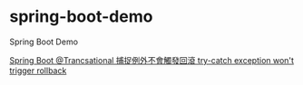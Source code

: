 # spring-boot-demo
Spring Boot Demo

[Spring Boot @Trancsational 捕捉例外不會觸發回滾 try-catch exception won't trigger rollback]() 
